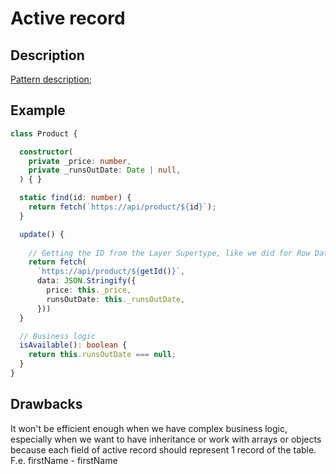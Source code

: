 # Active record

## Description
[Pattern description](https://www.martinfowler.com/eaaCatalog/activeRecord.html);

## Example

```ts
class Product {

  constructor(
    private _price: number,
    private _runsOutDate: Date | null,
  ) { }

  static find(id: number) {
    return fetch(`https://api/product/${id}`);
  }

  update() {
    
    // Getting the ID from the Layer Supertype, like we did for Row Data Gateway
    return fetch(
      `https://api/product/${getId()}`,
      data: JSON.Stringify({
        price: this._price,
        runsOutDate: this._runsOutDate,
      }))
  }

  // Business logic
  isAvailable(): boolean {
    return this.runsOutDate === null;
  }
}
```

## Drawbacks

It won't be efficient enough when we have complex business logic, especially when we want to have
inheritance or work with arrays or objects because each field of active record should represent 1
record of the table. F.e. firstName - firstName